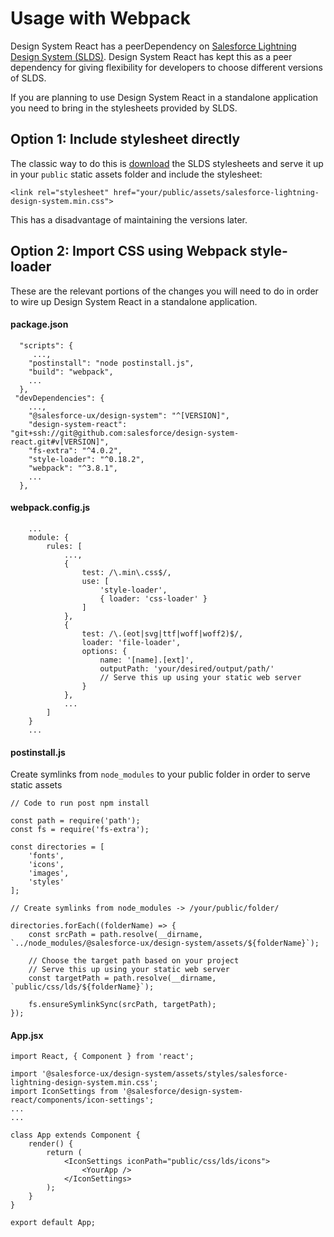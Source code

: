 # Usage with Webpack

Design System React has a peerDependency on [Salesforce Lightning Design System (SLDS)](https://github.com/salesforce-ux/design-system). Design System React has kept this as a peer dependency for giving flexibility for developers to choose different versions of SLDS.

If you are planning to use Design System React in a standalone application you need to bring in the stylesheets provided by SLDS.

## Option 1: Include stylesheet directly

The classic way to do this is [download](https://www.lightningdesignsystem.com/downloads) the SLDS stylesheets and serve it up in your `public` static assets folder and include the stylesheet:

```
<link rel="stylesheet" href="your/public/assets/salesforce-lightning-design-system.min.css">
```

This has a disadvantage of maintaining the versions later.

## Option 2: Import CSS using Webpack style-loader

These are the relevant portions of the changes you will need to do in order to wire up Design System React in a standalone application.

#### package.json

```
  "scripts": {
     ...,
    "postinstall": "node postinstall.js",
    "build": "webpack",
    ...
  },
 "devDependencies": {
    ...,
    "@salesforce-ux/design-system": "^[VERSION]",
    "design-system-react": "git+ssh://git@github.com:salesforce/design-system-react.git#v[VERSION]",
    "fs-extra": "^4.0.2",
    "style-loader": "^0.18.2",
    "webpack": "^3.8.1",
    ...
  },
```

#### webpack.config.js

```
    ...
    module: {
        rules: [
            ...,
            {
                test: /\.min\.css$/,
                use: [
                    'style-loader',
                    { loader: 'css-loader' }
                ]
            },
            {
                test: /\.(eot|svg|ttf|woff|woff2)$/,
                loader: 'file-loader',
                options: {
                    name: '[name].[ext]',
                    outputPath: 'your/desired/output/path/'
                    // Serve this up using your static web server
                }
            },
            ...
        ]
    }
    ...
```

#### postinstall.js

Create symlinks from `node_modules` to your public folder in order to serve static assets

```
// Code to run post npm install

const path = require('path');
const fs = require('fs-extra');

const directories = [
    'fonts',
    'icons',
    'images',
    'styles'
];

// Create symlinks from node_modules -> /your/public/folder/

directories.forEach((folderName) => {
    const srcPath = path.resolve(__dirname, `../node_modules/@salesforce-ux/design-system/assets/${folderName}`);

    // Choose the target path based on your project
    // Serve this up using your static web server
    const targetPath = path.resolve(__dirname, `public/css/lds/${folderName}`);

    fs.ensureSymlinkSync(srcPath, targetPath);
});
```

#### App.jsx

```
import React, { Component } from 'react';

import '@salesforce-ux/design-system/assets/styles/salesforce-lightning-design-system.min.css';
import IconSettings from '@salesforce/design-system-react/components/icon-settings';
...
...

class App extends Component {
    render() {
        return (
            <IconSettings iconPath="public/css/lds/icons">
                <YourApp />
            </IconSettings>
        );
    }
}

export default App;
```
